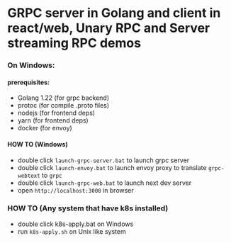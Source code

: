 # GRPC server in Golang and client in react/web, Unary RPC and Server streaming RPC demos


### On Windows:
#### prerequisites:
- Golang 1.22 (for grpc backend)
- protoc      (for compile .proto files)
- nodejs      (for frontend deps)
- yarn        (for frontend deps)
- docker      (for envoy)

#### HOW TO (Windows)
- double click `launch-grpc-server.bat` to launch grpc server
- double click `launch-envoy.bat` to launch envoy proxy to translate `grpc-webtext` to `grpc`
- double click `launch-grpc-web.bat` to launch next dev server
- open `http://localhost:3000` in browser

### HOW TO (Any system that have k8s installed)
- double click k8s-apply.bat on Windows
- run `k8s-apply.sh` on Unix like system
